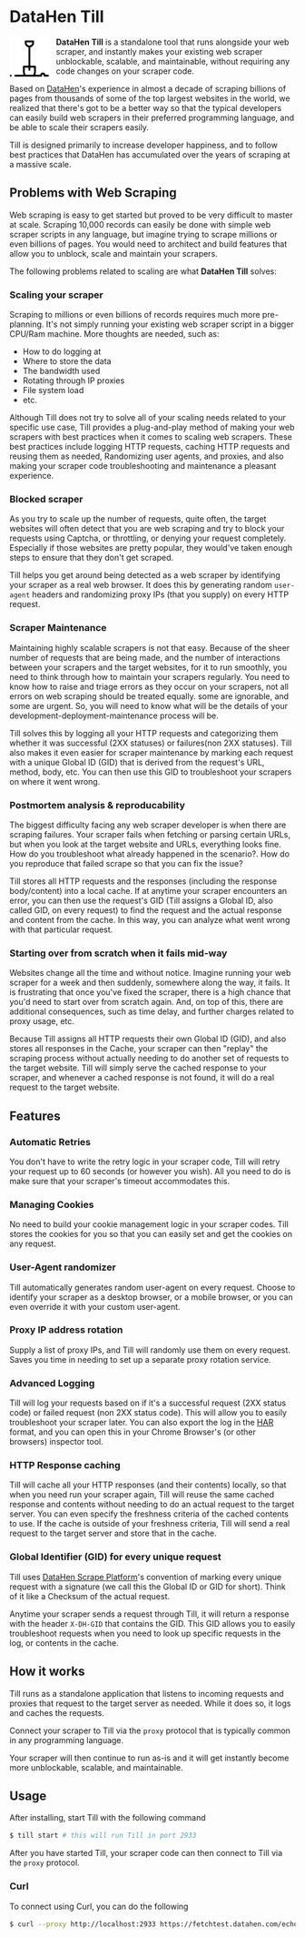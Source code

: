 # DataHen Till

<img align="left" width="70" height="70" style="padding:0 12px 0 0;" src="img/icons8-spade.svg"> **DataHen Till** is a standalone tool that runs alongside your web scraper, and instantly makes your existing web scraper unblockable, scalable, and maintainable, without requiring any code changes on your scraper code. 

Based on [DataHen](https://www.datahen.com)'s experience in almost a decade of scraping billions of pages from thousands of some of the top largest websites in the world, we realized that there's got to be a better way so that the typical developers can easily build web scrapers in their preferred programming language, and be able to scale their scrapers easily.

Till is designed primarily to increase developer happiness, and to follow best practices that DataHen has accumulated over the years of scraping at a massive scale.

## Problems with Web Scraping


Web scraping is easy to get started but proved to be very difficult to master at scale. Scraping 10,000 records can easily be done with simple web scraper scripts in any language, but imagine trying to scrape millions or even billions of pages. You would need to architect and build features that allow you to unblock, scale and maintain your scrapers. 


The following problems related to scaling are what **DataHen Till** solves:


### Scaling your scraper
Scraping to millions or even billions of records requires much more pre-planning. It's not simply running your existing web scraper script in a bigger CPU/Ram machine. 
More thoughts are needed, such as: 

- How to do logging at 
- Where to store the data
- The bandwidth used 
- Rotating through IP proxies
- File system load
- etc.

Although Till does not try to solve all of your scaling needs related to your specific use case, Till provides a plug-and-play method of making your web scrapers with best practices when it comes to scaling web scrapers. These best practices include logging HTTP requests, caching HTTP requests and reusing them as needed, Randomizing user agents, and proxies, and also making your scraper code troubleshooting and maintenance a pleasant experience. 

### Blocked scraper
As you try to scale up the number of requests, quite often, the target websites will often detect that you are web scraping and try to block your requests using Captcha, or throttling, or denying your request completely.
Especially if those websites are pretty popular, they would've taken enough steps to ensure that they don't get scraped.

Till helps you get around being detected as a web scraper by identifying your scraper as a real web browser. It does this by generating random `user-agent` headers and randomizing proxy IPs (that you supply) on every HTTP request. 

### Scraper Maintenance
Maintaining highly scalable scrapers is not that easy. Because of the sheer number of requests that are being made, and the number of interactions between your scrapers and the target websites, for it to run smoothly, you need to think through how to maintain your scrapers regularly. You need to know how to raise and triage errors as they occur on your scrapers, not all errors on web scraping should be treated equally. some are ignorable, and some are urgent. So, you will need to know what will be the details of your development-deployment-maintenance process will be.

Till solves this by logging all your HTTP requests and categorizing them whether it was successful (2XX statuses) or failures(non 2XX statuses). Till also makes it even easier for scraper maintenance by marking each request with a unique Global ID (GID) that is derived from the request's URL, method, body, etc. You can then use this GID to troubleshoot your scrapers on where it went wrong.

### Postmortem analysis & reproducability
The biggest difficulty facing any web scraper developer is when there are scraping failures. Your scraper fails when fetching or parsing certain URLs, but when you look at the target website and URLs, everything looks fine. How do you troubleshoot what already happened in the scenario?. How do you reproduce that failed scrape so that you can fix the issue?

Till stores all HTTP requests and the responses (including the response body/content) into a local cache. If at anytime your scraper encounters an error, you can then use the request's GID (Till assigns a Global ID, also called GID, on every request) to find the request and the actual response and content from the cache. In this way, you can analyze what went wrong with that particular request.

### Starting over from scratch when it fails mid-way
Websites change all the time and without notice. Imagine running your web scraper for a week and then suddenly, somewhere along the way, it fails. It is frustrating that once you've fixed the scraper, there is a high chance that you'd need to start over from scratch again. And, on top of this, there are additional consequences, such as time delay, and further charges related to proxy usage, etc. 

Because Till assigns all HTTP requests their own Global ID (GID), and also stores all responses in the Cache, your scraper can then "replay" the scraping process without actually needing to do another set of requests to the target website. Till will simply serve the cached response to your scraper, and whenever a cached response is not found, it will do a real request to the target website.
## Features
### Automatic Retries
You don't have to write the retry logic in your scraper code, Till will retry your request up to 60 seconds (or however you wish). All you need to do is make sure that your scraper's timeout accommodates this.
### Managing Cookies
No need to build your cookie management logic in your scraper codes. Till stores the cookies for you so that you can easily set and get the cookies on any request.

### User-Agent randomizer 
Till automatically generates random user-agent on every request. Choose to identify your scraper as a desktop browser, or a mobile browser, or you can even override it with your custom user-agent.

### Proxy IP address rotation
Supply a list of proxy IPs, and Till will randomly use them on every request. Saves you time in needing to set up a separate proxy rotation service.

### Advanced Logging
Till will log your requests based on if it's a successful request (2XX status code) or failed request (non 2XX status code). This will allow you to easily troubleshoot your scraper later. You can also export the log in the [HAR](https://en.wikipedia.org/wiki/HAR_(file_format)) format, and you can open this in your Chrome Browser's (or other browsers) inspector tool.

### HTTP Response caching
Till will cache all your HTTP responses (and their contents) locally, so that when you need run your scraper again, Till will reuse the same cached response and contents without needing to do an actual request to the target server. You can even specify the freshness criteria of the cached contents to use. If the cache is outside of your freshness criteria, Till will send a real request to the target server and store that in the cache. 

### Global Identifier (GID) for every unique request
Till uses [DataHen Scrape Platform](https://www.datahen.com/platform)'s convention of marking every unique request with a signature (we call this the Global ID or GID for short). Think of it like a Checksum of the actual request. 

Anytime your scraper sends a request through Till, it will return a response with the header `X-DH-GID` that contains the GID. This GID allows you to easily troubleshoot requests when you need to look up specific requests in the log, or contents in the cache.


## How it works

Till runs as a standalone application that listens to incoming requests and proxies that request to the target server as needed. While it does so, it logs and caches the requests.

Connect your scraper to Till via the `proxy` protocol that is typically common in any programming language.

Your scraper will then continue to run as-is and it will get instantly become more unblockable, scalable, and maintainable.


## Usage

After installing, start Till with the following command
```bash
$ till start # this will run Till in port 2933
```

After you have started Till, your scraper code can then connect to Till via the `proxy` protocol.
### Curl

To connect using Curl, you can do the following

```bash
$ curl --proxy http://localhost:2933 https://fetchtest.datahen.com/echo/request
```